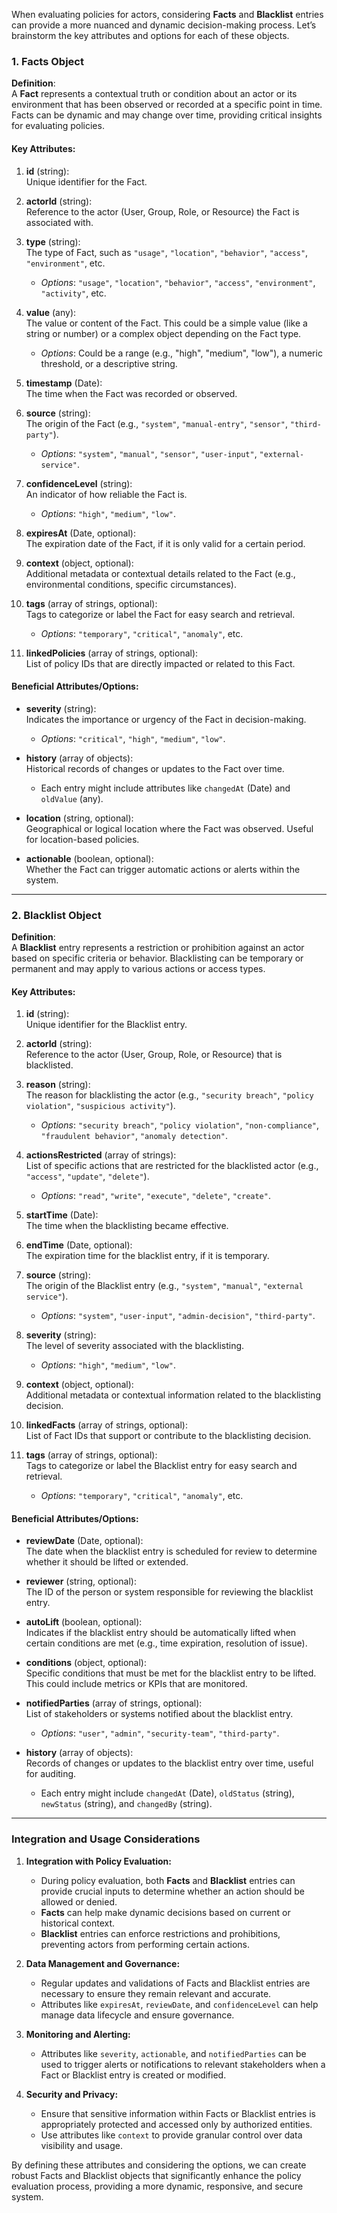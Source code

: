 When evaluating policies for actors, considering **Facts** and **Blacklist** entries can provide a more nuanced and dynamic decision-making process. Let’s brainstorm the key attributes and options for each of these objects.

### 1. **Facts Object**

**Definition**:  
A **Fact** represents a contextual truth or condition about an actor or its environment that has been observed or recorded at a specific point in time. Facts can be dynamic and may change over time, providing critical insights for evaluating policies.

#### **Key Attributes:**
1. **id** (string):  
   Unique identifier for the Fact.

2. **actorId** (string):  
   Reference to the actor (User, Group, Role, or Resource) the Fact is associated with.

3. **type** (string):  
   The type of Fact, such as `"usage"`, `"location"`, `"behavior"`, `"access"`, `"environment"`, etc.  
   - *Options*: `"usage"`, `"location"`, `"behavior"`, `"access"`, `"environment"`, `"activity"`, etc.

4. **value** (any):  
   The value or content of the Fact. This could be a simple value (like a string or number) or a complex object depending on the Fact type.  
   - *Options*: Could be a range (e.g., "high", "medium", "low"), a numeric threshold, or a descriptive string.

5. **timestamp** (Date):  
   The time when the Fact was recorded or observed.

6. **source** (string):  
   The origin of the Fact (e.g., `"system"`, `"manual-entry"`, `"sensor"`, `"third-party"`).  
   - *Options*: `"system"`, `"manual"`, `"sensor"`, `"user-input"`, `"external-service"`.

7. **confidenceLevel** (string):  
   An indicator of how reliable the Fact is.  
   - *Options*: `"high"`, `"medium"`, `"low"`.

8. **expiresAt** (Date, optional):  
   The expiration date of the Fact, if it is only valid for a certain period.

9. **context** (object, optional):  
   Additional metadata or contextual details related to the Fact (e.g., environmental conditions, specific circumstances).

10. **tags** (array of strings, optional):  
    Tags to categorize or label the Fact for easy search and retrieval.  
    - *Options*: `"temporary"`, `"critical"`, `"anomaly"`, etc.

11. **linkedPolicies** (array of strings, optional):  
    List of policy IDs that are directly impacted or related to this Fact.

#### **Beneficial Attributes/Options:**
- **severity** (string):  
  Indicates the importance or urgency of the Fact in decision-making.  
  - *Options*: `"critical"`, `"high"`, `"medium"`, `"low"`.
  
- **history** (array of objects):  
  Historical records of changes or updates to the Fact over time.  
  - Each entry might include attributes like `changedAt` (Date) and `oldValue` (any).

- **location** (string, optional):  
  Geographical or logical location where the Fact was observed. Useful for location-based policies.

- **actionable** (boolean, optional):  
  Whether the Fact can trigger automatic actions or alerts within the system.

---

### 2. **Blacklist Object**

**Definition**:  
A **Blacklist** entry represents a restriction or prohibition against an actor based on specific criteria or behavior. Blacklisting can be temporary or permanent and may apply to various actions or access types.

#### **Key Attributes:**
1. **id** (string):  
   Unique identifier for the Blacklist entry.

2. **actorId** (string):  
   Reference to the actor (User, Group, Role, or Resource) that is blacklisted.

3. **reason** (string):  
   The reason for blacklisting the actor (e.g., `"security breach"`, `"policy violation"`, `"suspicious activity"`).  
   - *Options*: `"security breach"`, `"policy violation"`, `"non-compliance"`, `"fraudulent behavior"`, `"anomaly detection"`.

4. **actionsRestricted** (array of strings):  
   List of specific actions that are restricted for the blacklisted actor (e.g., `"access"`, `"update"`, `"delete"`).  
   - *Options*: `"read"`, `"write"`, `"execute"`, `"delete"`, `"create"`.

5. **startTime** (Date):  
   The time when the blacklisting became effective.

6. **endTime** (Date, optional):  
   The expiration time for the blacklist entry, if it is temporary.

7. **source** (string):  
   The origin of the Blacklist entry (e.g., `"system"`, `"manual"`, `"external service"`).  
   - *Options*: `"system"`, `"user-input"`, `"admin-decision"`, `"third-party"`.

8. **severity** (string):  
   The level of severity associated with the blacklisting.  
   - *Options*: `"high"`, `"medium"`, `"low"`.

9. **context** (object, optional):  
   Additional metadata or contextual information related to the blacklisting decision.

10. **linkedFacts** (array of strings, optional):  
    List of Fact IDs that support or contribute to the blacklisting decision.

11. **tags** (array of strings, optional):  
    Tags to categorize or label the Blacklist entry for easy search and retrieval.  
    - *Options*: `"temporary"`, `"critical"`, `"anomaly"`, etc.

#### **Beneficial Attributes/Options:**
- **reviewDate** (Date, optional):  
  The date when the blacklist entry is scheduled for review to determine whether it should be lifted or extended.

- **reviewer** (string, optional):  
  The ID of the person or system responsible for reviewing the blacklist entry.

- **autoLift** (boolean, optional):  
  Indicates if the blacklist entry should be automatically lifted when certain conditions are met (e.g., time expiration, resolution of issue).

- **conditions** (object, optional):  
  Specific conditions that must be met for the blacklist entry to be lifted. This could include metrics or KPIs that are monitored.

- **notifiedParties** (array of strings, optional):  
  List of stakeholders or systems notified about the blacklist entry.  
  - *Options*: `"user"`, `"admin"`, `"security-team"`, `"third-party"`.

- **history** (array of objects):  
  Records of changes or updates to the blacklist entry over time, useful for auditing.  
  - Each entry might include `changedAt` (Date), `oldStatus` (string), `newStatus` (string), and `changedBy` (string).

---

### **Integration and Usage Considerations**

1. **Integration with Policy Evaluation:**
   - During policy evaluation, both **Facts** and **Blacklist** entries can provide crucial inputs to determine whether an action should be allowed or denied.
   - **Facts** can help make dynamic decisions based on current or historical context.
   - **Blacklist** entries can enforce restrictions and prohibitions, preventing actors from performing certain actions.

2. **Data Management and Governance:**
   - Regular updates and validations of Facts and Blacklist entries are necessary to ensure they remain relevant and accurate.
   - Attributes like `expiresAt`, `reviewDate`, and `confidenceLevel` can help manage data lifecycle and ensure governance.

3. **Monitoring and Alerting:**
   - Attributes like `severity`, `actionable`, and `notifiedParties` can be used to trigger alerts or notifications to relevant stakeholders when a Fact or Blacklist entry is created or modified.

4. **Security and Privacy:**
   - Ensure that sensitive information within Facts or Blacklist entries is appropriately protected and accessed only by authorized entities.
   - Use attributes like `context` to provide granular control over data visibility and usage.

By defining these attributes and considering the options, we can create robust Facts and Blacklist objects that significantly enhance the policy evaluation process, providing a more dynamic, responsive, and secure system.
